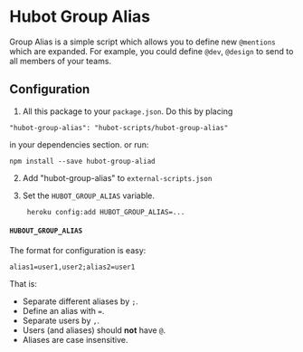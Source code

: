 # Hubot Group Alias

Group Alias is a simple script which allows you to define new `@mentions` which are expanded. For example, you could define `@dev`, `@design` to send to all members of your teams.

## Configuration
1. All this package to your `package.json`. Do this by placing
```
"hubot-group-alias": "hubot-scripts/hubot-group-alias"
```
in your dependencies section.
or run:
```
npm install --save hubot-group-aliad
```

2. Add "hubot-group-alias" to `external-scripts.json`
3. Set the `HUBOT_GROUP_ALIAS` variable.

        heroku config:add HUBOT_GROUP_ALIAS=...

####   `HUBOUT_GROUP_ALIAS`
The format for configuration is easy:

    alias1=user1,user2;alias2=user1

That is:

* Separate different aliases by `;`.
* Define an alias with `=`.
* Separate users by `,`.
* Users (and aliases) should __not__ have `@`.
* Aliases are case insensitive.
